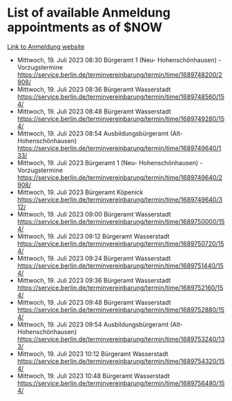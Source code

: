 # List of available Anmeldung appointments as of $NOW
[Link to Anmeldung website](https://service.berlin.de/terminvereinbarung/termin/tag.php?termin=1&anliegen[]=120686&dienstleisterlist=122210,122217,327316,122219,327312,122227,327314,122231,327346,122243,327348,122254,122252,329742,122260,329745,122262,329748,122271,327278,122273,327274,122277,327276,330436,122280,327294,122282,327290,122284,327292,122291,327270,122285,327266,122286,327264,122296,327268,150230,329760,122297,327286,122294,327284,122312,329763,122314,329775,122304,327330,122311,327334,122309,327332,317869,122281,327352,122279,329772,122283,122276,327324,122274,327326,122267,329766,122246,327318,122251,327320,122257,327322,122208,327298,122226,327300&herkunft=http%3A%2F%2Fservice.berlin.de%2Fdienstleistung%2F120686%2F)
- Mittwoch, 19. Juli 2023 08:30 Bürgeramt 1 (Neu- Hohenschönhausen) - Vorzugstermine https://service.berlin.de/terminvereinbarung/termin/time/1689748200/2908/
- Mittwoch, 19. Juli 2023 08:36 Bürgeramt Wasserstadt https://service.berlin.de/terminvereinbarung/termin/time/1689748560/154/
- Mittwoch, 19. Juli 2023 08:48 Bürgeramt Wasserstadt https://service.berlin.de/terminvereinbarung/termin/time/1689749280/154/
- Mittwoch, 19. Juli 2023 08:54 Ausbildungsbürgeramt (Alt- Hohenschönhausen) https://service.berlin.de/terminvereinbarung/termin/time/1689749640/133/
- Mittwoch, 19. Juli 2023  Bürgeramt 1 (Neu- Hohenschönhausen) - Vorzugstermine https://service.berlin.de/terminvereinbarung/termin/time/1689749640/2908/
- Mittwoch, 19. Juli 2023  Bürgeramt Köpenick https://service.berlin.de/terminvereinbarung/termin/time/1689749640/312/
- Mittwoch, 19. Juli 2023 09:00 Bürgeramt Wasserstadt https://service.berlin.de/terminvereinbarung/termin/time/1689750000/154/
- Mittwoch, 19. Juli 2023 09:12 Bürgeramt Wasserstadt https://service.berlin.de/terminvereinbarung/termin/time/1689750720/154/
- Mittwoch, 19. Juli 2023 09:24 Bürgeramt Wasserstadt https://service.berlin.de/terminvereinbarung/termin/time/1689751440/154/
- Mittwoch, 19. Juli 2023 09:36 Bürgeramt Wasserstadt https://service.berlin.de/terminvereinbarung/termin/time/1689752160/154/
- Mittwoch, 19. Juli 2023 09:48 Bürgeramt Wasserstadt https://service.berlin.de/terminvereinbarung/termin/time/1689752880/154/
- Mittwoch, 19. Juli 2023 09:54 Ausbildungsbürgeramt (Alt- Hohenschönhausen) https://service.berlin.de/terminvereinbarung/termin/time/1689753240/133/
- Mittwoch, 19. Juli 2023 10:12 Bürgeramt Wasserstadt https://service.berlin.de/terminvereinbarung/termin/time/1689754320/154/
- Mittwoch, 19. Juli 2023 10:48 Bürgeramt Wasserstadt https://service.berlin.de/terminvereinbarung/termin/time/1689756480/154/
